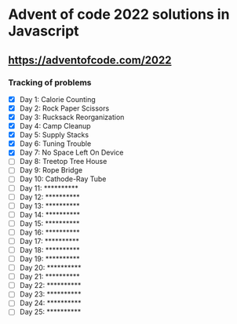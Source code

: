 # Advent of code 2022 solutions in Javascript

## <https://adventofcode.com/2022>

### Tracking of problems

- [x] Day 1: Calorie Counting
- [x] Day 2: Rock Paper Scissors
- [x] Day 3: Rucksack Reorganization
- [x] Day 4: Camp Cleanup
- [x] Day 5: Supply Stacks
- [x] Day 6: Tuning Trouble
- [X] Day 7: No Space Left On Device
- [ ] Day 8: Treetop Tree House
- [ ] Day 9: Rope Bridge
- [ ] Day 10: Cathode-Ray Tube
- [ ] Day 11: **********
- [ ] Day 12: **********
- [ ] Day 13: **********
- [ ] Day 14: **********
- [ ] Day 15: **********
- [ ] Day 16: **********
- [ ] Day 17: **********
- [ ] Day 18: **********
- [ ] Day 19: **********
- [ ] Day 20: **********
- [ ] Day 21: **********
- [ ] Day 22: **********
- [ ] Day 23: **********
- [ ] Day 24: **********
- [ ] Day 25: **********
